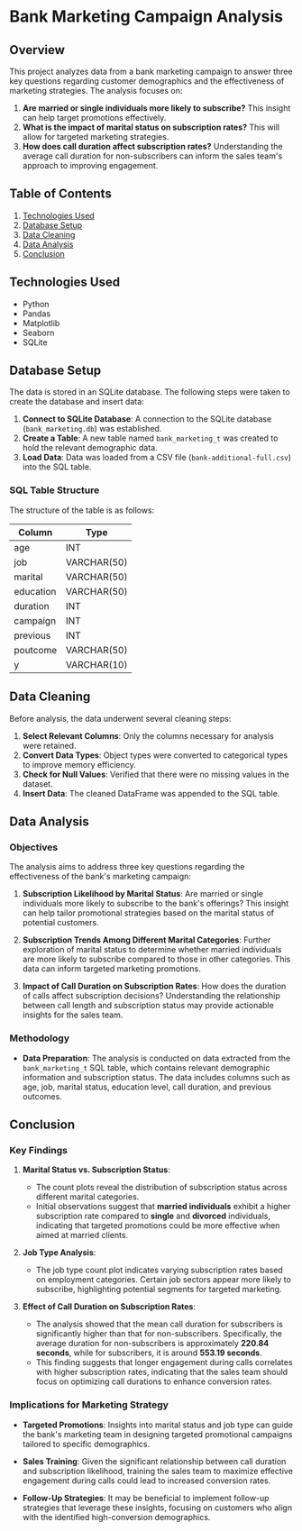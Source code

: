 # Bank Marketing Campaign Analysis

## Overview

This project analyzes data from a bank marketing campaign to answer three key questions regarding customer demographics and the effectiveness of marketing strategies. The analysis focuses on:

1. **Are married or single individuals more likely to subscribe?** This insight can help target promotions effectively.
2. **What is the impact of marital status on subscription rates?** This will allow for targeted marketing strategies.
3. **How does call duration affect subscription rates?** Understanding the average call duration for non-subscribers can inform the sales team's approach to improving engagement.

## Table of Contents

1. [Technologies Used](#technologies-used)
2. [Database Setup](#database-setup)
3. [Data Cleaning](#data-cleaning)
4. [Data Analysis](#data-analysis)
5. [Conclusion](#conclusion)

## Technologies Used

- Python
- Pandas
- Matplotlib
- Seaborn
- SQLite

## Database Setup

The data is stored in an SQLite database. The following steps were taken to create the database and insert data:

1. **Connect to SQLite Database**: A connection to the SQLite database (`bank_marketing.db`) was established.
2. **Create a Table**: A new table named `bank_marketing_t` was created to hold the relevant demographic data.
3. **Load Data**: Data was loaded from a CSV file (`bank-additional-full.csv`) into the SQL table.

### SQL Table Structure

The structure of the table is as follows:

| Column     | Type       |
|------------|------------|
| age        | INT        |
| job        | VARCHAR(50)|
| marital    | VARCHAR(50)|
| education  | VARCHAR(50)|
| duration   | INT        |
| campaign   | INT        |
| previous   | INT        |
| poutcome   | VARCHAR(50)|
| y          | VARCHAR(10)|

## Data Cleaning

Before analysis, the data underwent several cleaning steps:

1. **Select Relevant Columns**: Only the columns necessary for analysis were retained.
2. **Convert Data Types**: Object types were converted to categorical types to improve memory efficiency.
3. **Check for Null Values**: Verified that there were no missing values in the dataset.
4. **Insert Data**: The cleaned DataFrame was appended to the SQL table.

## Data Analysis

### Objectives
The analysis aims to address three key questions regarding the effectiveness of the bank's marketing campaign:

1. **Subscription Likelihood by Marital Status**: Are married or single individuals more likely to subscribe to the bank's offerings? This insight can help tailor promotional strategies based on the marital status of potential customers.

2. **Subscription Trends Among Different Marital Categories**: Further exploration of marital status to determine whether married individuals are more likely to subscribe compared to those in other categories. This data can inform targeted marketing promotions.

3. **Impact of Call Duration on Subscription Rates**: How does the duration of calls affect subscription decisions? Understanding the relationship between call length and subscription status may provide actionable insights for the sales team.

### Methodology
- **Data Preparation**: The analysis is conducted on data extracted from the `bank_marketing_t` SQL table, which contains relevant demographic information and subscription status. The data includes columns such as age, job, marital status, education level, call duration, and previous outcomes.


## Conclusion

### Key Findings
1. **Marital Status vs. Subscription Status**:
   - The count plots reveal the distribution of subscription status across different marital categories.
   - Initial observations suggest that **married individuals** exhibit a higher subscription rate compared to **single** and **divorced** individuals, indicating that targeted promotions could be more effective when aimed at married clients.

2. **Job Type Analysis**:
   - The job type count plot indicates varying subscription rates based on employment categories. Certain job sectors appear more likely to subscribe, highlighting potential segments for targeted marketing.

3. **Effect of Call Duration on Subscription Rates**:
   - The analysis showed that the mean call duration for subscribers is significantly higher than that for non-subscribers. Specifically, the average duration for non-subscribers is approximately **220.84 seconds**, while for subscribers, it is around **553.19 seconds**.
   - This finding suggests that longer engagement during calls correlates with higher subscription rates, indicating that the sales team should focus on optimizing call durations to enhance conversion rates.

### Implications for Marketing Strategy
- **Targeted Promotions**: Insights into marital status and job type can guide the bank's marketing team in designing targeted promotional campaigns tailored to specific demographics.
  
- **Sales Training**: Given the significant relationship between call duration and subscription likelihood, training the sales team to maximize effective engagement during calls could lead to increased conversion rates.
  
- **Follow-Up Strategies**: It may be beneficial to implement follow-up strategies that leverage these insights, focusing on customers who align with the identified high-conversion demographics.
